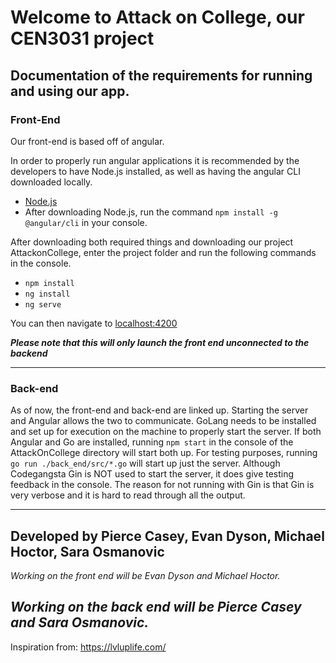 # Welcome to Attack on College, our CEN3031 project

## Documentation of the requirements for running and using our app.

### Front-End
Our front-end is based off of angular. 

In order to properly run angular applications it is recommended by the developers to have Node.js installed, as well as having the angular CLI downloaded locally.

* [Node.js](https://nodejs.org/en)
* After downloading Node.js, run the command ``` npm install -g @angular/cli ``` in your console.

After downloading both required things and downloading our project AttackonCollege, enter the project folder and run the following commands in the console.

* ``` npm install ```
* ``` ng install ```
* ``` ng serve ```

You can then navigate to [localhost:4200](http://localhost:4200)

***Please note that this will only launch the front end unconnected to the backend***

---
### Back-end

As of now, the front-end and back-end are linked up. Starting the server and Angular allows the two to communicate. GoLang needs to be installed and set up for execution on the machine to properly start the server. If both Angular and Go are installed, running ```npm start``` in the console of the AttackOnCollege directory will start both up. For testing purposes, running ```go run ./back_end/src/*.go``` will start up just the server. Although Codegangsta Gin is NOT used to start the server, it does give testing feedback in the console. The reason for not running with Gin is that Gin is very verbose and it is hard to read through all the output.

---
## Developed by Pierce Casey, Evan Dyson, Michael Hoctor, Sara Osmanovic

*Working on the front end will be Evan Dyson and Michael Hoctor.*

*Working on the back end will be Pierce Casey and Sara Osmanovic.*
---

Inspiration from: https://lvluplife.com/
